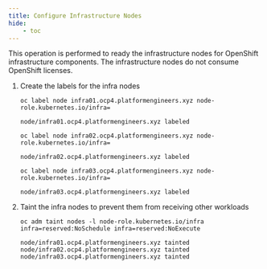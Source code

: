 ```yaml
---
title: Configure Infrastructure Nodes
hide:
    - toc
---
```


This operation is performed to ready the infrastructure nodes for OpenShift infrastructure components. The infrastructure nodes do not consume OpenShift licenses.

1. Create the labels for the infra nodes

    ```{ .text .copy title="[root@bastion ocp4]"}
    oc label node infra01.ocp4.platformengineers.xyz node-role.kubernetes.io/infra=
    ```

    ```{ .text .no-copy title="Output"}
    node/infra01.ocp4.platformengineers.xyz labeled
    ```

    ```{ .text .copy title="[root@bastion ocp4]"}
    oc label node infra02.ocp4.platformengineers.xyz node-role.kubernetes.io/infra=
    ```

    ```{ .text .no-copy title="Output"}
    node/infra02.ocp4.platformengineers.xyz labeled
    ```

    ```{ .text .copy title="[root@bastion ocp4]"}
    oc label node infra03.ocp4.platformengineers.xyz node-role.kubernetes.io/infra=
    ```

    ```{ .text .no-copy title="Output"}
    node/infra03.ocp4.platformengineers.xyz labeled
    ```

1. Taint the infra nodes to prevent them from receiving other workloads

    ```{ .text .copy title="[root@bastion ocp4]"}
    oc adm taint nodes -l node-role.kubernetes.io/infra infra=reserved:NoSchedule infra=reserved:NoExecute
    ```

    ```{ .text .no-copy title="Output"}
    node/infra01.ocp4.platformengineers.xyz tainted
    node/infra02.ocp4.platformengineers.xyz tainted
    node/infra03.ocp4.platformengineers.xyz tainted
    ```
